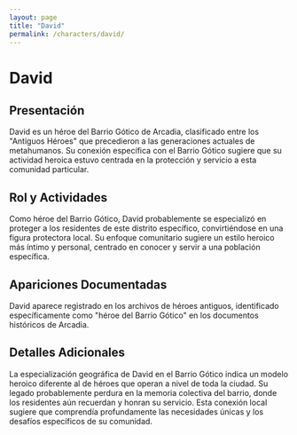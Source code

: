 ```yaml
---
layout: page
title: "David"
permalink: /characters/david/
---
```


# David

## Presentación
David es un héroe del Barrio Gótico de Arcadia, clasificado entre los "Antiguos Héroes" que precedieron a las generaciones actuales de metahumanos. Su conexión específica con el Barrio Gótico sugiere que su actividad heroica estuvo centrada en la protección y servicio a esta comunidad particular.

## Rol y Actividades
Como héroe del Barrio Gótico, David probablemente se especializó en proteger a los residentes de este distrito específico, convirtiéndose en una figura protectora local. Su enfoque comunitario sugiere un estilo heroico más íntimo y personal, centrado en conocer y servir a una población específica.

## Apariciones Documentadas
David aparece registrado en los archivos de héroes antiguos, identificado específicamente como "héroe del Barrio Gótico" en los documentos históricos de Arcadia.

## Detalles Adicionales
La especialización geográfica de David en el Barrio Gótico indica un modelo heroico diferente al de héroes que operan a nivel de toda la ciudad. Su legado probablemente perdura en la memoria colectiva del barrio, donde los residentes aún recuerdan y honran su servicio. Esta conexión local sugiere que comprendía profundamente las necesidades únicas y los desafíos específicos de su comunidad.
